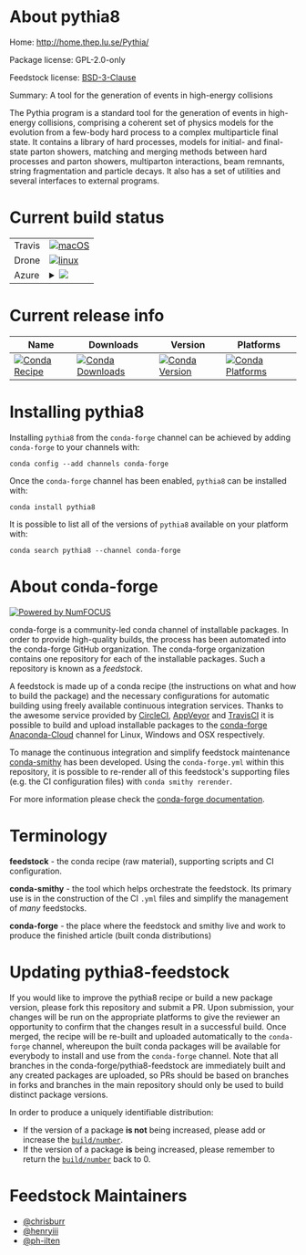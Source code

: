 About pythia8
=============

Home: http://home.thep.lu.se/Pythia/

Package license: GPL-2.0-only

Feedstock license: [BSD-3-Clause](https://github.com/conda-forge/pythia8-feedstock/blob/master/LICENSE.txt)

Summary: A tool for the generation of events in high-energy collisions

The Pythia program is a standard tool for the generation of events in
high-energy collisions, comprising a coherent set of physics models for
the evolution from a few-body hard process to a complex multiparticle
final state. It contains a library of hard processes, models for initial-
and final-state parton showers, matching and merging methods between hard
processes and parton showers, multiparton interactions, beam remnants,
string fragmentation and particle decays. It also has a set of utilities
and several interfaces to external programs.


Current build status
====================


<table><tr>
    <td>Travis</td>
    <td>
      <a href="https://travis-ci.com/conda-forge/pythia8-feedstock">
        <img alt="macOS" src="https://img.shields.io/travis/com/conda-forge/pythia8-feedstock/master.svg?label=macOS">
      </a>
    </td>
  </tr><tr>
    <td>Drone</td>
    <td>
      <a href="https://cloud.drone.io/conda-forge/pythia8-feedstock">
        <img alt="linux" src="https://img.shields.io/drone/build/conda-forge/pythia8-feedstock/master.svg?label=Linux">
      </a>
    </td>
  </tr>
    
  <tr>
    <td>Azure</td>
    <td>
      <details>
        <summary>
          <a href="https://dev.azure.com/conda-forge/feedstock-builds/_build/latest?definitionId=6141&branchName=master">
            <img src="https://dev.azure.com/conda-forge/feedstock-builds/_apis/build/status/pythia8-feedstock?branchName=master">
          </a>
        </summary>
        <table>
          <thead><tr><th>Variant</th><th>Status</th></tr></thead>
          <tbody><tr>
              <td>linux_64_python3.6.____cpython</td>
              <td>
                <a href="https://dev.azure.com/conda-forge/feedstock-builds/_build/latest?definitionId=6141&branchName=master">
                  <img src="https://dev.azure.com/conda-forge/feedstock-builds/_apis/build/status/pythia8-feedstock?branchName=master&jobName=linux&configuration=linux_64_python3.6.____cpython" alt="variant">
                </a>
              </td>
            </tr><tr>
              <td>linux_64_python3.7.____cpython</td>
              <td>
                <a href="https://dev.azure.com/conda-forge/feedstock-builds/_build/latest?definitionId=6141&branchName=master">
                  <img src="https://dev.azure.com/conda-forge/feedstock-builds/_apis/build/status/pythia8-feedstock?branchName=master&jobName=linux&configuration=linux_64_python3.7.____cpython" alt="variant">
                </a>
              </td>
            </tr><tr>
              <td>linux_64_python3.8.____cpython</td>
              <td>
                <a href="https://dev.azure.com/conda-forge/feedstock-builds/_build/latest?definitionId=6141&branchName=master">
                  <img src="https://dev.azure.com/conda-forge/feedstock-builds/_apis/build/status/pythia8-feedstock?branchName=master&jobName=linux&configuration=linux_64_python3.8.____cpython" alt="variant">
                </a>
              </td>
            </tr><tr>
              <td>linux_64_python3.9.____cpython</td>
              <td>
                <a href="https://dev.azure.com/conda-forge/feedstock-builds/_build/latest?definitionId=6141&branchName=master">
                  <img src="https://dev.azure.com/conda-forge/feedstock-builds/_apis/build/status/pythia8-feedstock?branchName=master&jobName=linux&configuration=linux_64_python3.9.____cpython" alt="variant">
                </a>
              </td>
            </tr><tr>
              <td>linux_aarch64_python3.6.____cpython</td>
              <td>
                <a href="https://dev.azure.com/conda-forge/feedstock-builds/_build/latest?definitionId=6141&branchName=master">
                  <img src="https://dev.azure.com/conda-forge/feedstock-builds/_apis/build/status/pythia8-feedstock?branchName=master&jobName=linux&configuration=linux_aarch64_python3.6.____cpython" alt="variant">
                </a>
              </td>
            </tr><tr>
              <td>linux_aarch64_python3.7.____cpython</td>
              <td>
                <a href="https://dev.azure.com/conda-forge/feedstock-builds/_build/latest?definitionId=6141&branchName=master">
                  <img src="https://dev.azure.com/conda-forge/feedstock-builds/_apis/build/status/pythia8-feedstock?branchName=master&jobName=linux&configuration=linux_aarch64_python3.7.____cpython" alt="variant">
                </a>
              </td>
            </tr><tr>
              <td>linux_aarch64_python3.8.____cpython</td>
              <td>
                <a href="https://dev.azure.com/conda-forge/feedstock-builds/_build/latest?definitionId=6141&branchName=master">
                  <img src="https://dev.azure.com/conda-forge/feedstock-builds/_apis/build/status/pythia8-feedstock?branchName=master&jobName=linux&configuration=linux_aarch64_python3.8.____cpython" alt="variant">
                </a>
              </td>
            </tr><tr>
              <td>linux_aarch64_python3.9.____cpython</td>
              <td>
                <a href="https://dev.azure.com/conda-forge/feedstock-builds/_build/latest?definitionId=6141&branchName=master">
                  <img src="https://dev.azure.com/conda-forge/feedstock-builds/_apis/build/status/pythia8-feedstock?branchName=master&jobName=linux&configuration=linux_aarch64_python3.9.____cpython" alt="variant">
                </a>
              </td>
            </tr><tr>
              <td>linux_ppc64le_python3.6.____cpython</td>
              <td>
                <a href="https://dev.azure.com/conda-forge/feedstock-builds/_build/latest?definitionId=6141&branchName=master">
                  <img src="https://dev.azure.com/conda-forge/feedstock-builds/_apis/build/status/pythia8-feedstock?branchName=master&jobName=linux&configuration=linux_ppc64le_python3.6.____cpython" alt="variant">
                </a>
              </td>
            </tr><tr>
              <td>linux_ppc64le_python3.7.____cpython</td>
              <td>
                <a href="https://dev.azure.com/conda-forge/feedstock-builds/_build/latest?definitionId=6141&branchName=master">
                  <img src="https://dev.azure.com/conda-forge/feedstock-builds/_apis/build/status/pythia8-feedstock?branchName=master&jobName=linux&configuration=linux_ppc64le_python3.7.____cpython" alt="variant">
                </a>
              </td>
            </tr><tr>
              <td>linux_ppc64le_python3.8.____cpython</td>
              <td>
                <a href="https://dev.azure.com/conda-forge/feedstock-builds/_build/latest?definitionId=6141&branchName=master">
                  <img src="https://dev.azure.com/conda-forge/feedstock-builds/_apis/build/status/pythia8-feedstock?branchName=master&jobName=linux&configuration=linux_ppc64le_python3.8.____cpython" alt="variant">
                </a>
              </td>
            </tr><tr>
              <td>linux_ppc64le_python3.9.____cpython</td>
              <td>
                <a href="https://dev.azure.com/conda-forge/feedstock-builds/_build/latest?definitionId=6141&branchName=master">
                  <img src="https://dev.azure.com/conda-forge/feedstock-builds/_apis/build/status/pythia8-feedstock?branchName=master&jobName=linux&configuration=linux_ppc64le_python3.9.____cpython" alt="variant">
                </a>
              </td>
            </tr><tr>
              <td>osx_64_python3.6.____cpython</td>
              <td>
                <a href="https://dev.azure.com/conda-forge/feedstock-builds/_build/latest?definitionId=6141&branchName=master">
                  <img src="https://dev.azure.com/conda-forge/feedstock-builds/_apis/build/status/pythia8-feedstock?branchName=master&jobName=osx&configuration=osx_64_python3.6.____cpython" alt="variant">
                </a>
              </td>
            </tr><tr>
              <td>osx_64_python3.7.____cpython</td>
              <td>
                <a href="https://dev.azure.com/conda-forge/feedstock-builds/_build/latest?definitionId=6141&branchName=master">
                  <img src="https://dev.azure.com/conda-forge/feedstock-builds/_apis/build/status/pythia8-feedstock?branchName=master&jobName=osx&configuration=osx_64_python3.7.____cpython" alt="variant">
                </a>
              </td>
            </tr><tr>
              <td>osx_64_python3.8.____cpython</td>
              <td>
                <a href="https://dev.azure.com/conda-forge/feedstock-builds/_build/latest?definitionId=6141&branchName=master">
                  <img src="https://dev.azure.com/conda-forge/feedstock-builds/_apis/build/status/pythia8-feedstock?branchName=master&jobName=osx&configuration=osx_64_python3.8.____cpython" alt="variant">
                </a>
              </td>
            </tr><tr>
              <td>osx_64_python3.9.____cpython</td>
              <td>
                <a href="https://dev.azure.com/conda-forge/feedstock-builds/_build/latest?definitionId=6141&branchName=master">
                  <img src="https://dev.azure.com/conda-forge/feedstock-builds/_apis/build/status/pythia8-feedstock?branchName=master&jobName=osx&configuration=osx_64_python3.9.____cpython" alt="variant">
                </a>
              </td>
            </tr><tr>
              <td>osx_arm64_python3.8.____cpython</td>
              <td>
                <a href="https://dev.azure.com/conda-forge/feedstock-builds/_build/latest?definitionId=6141&branchName=master">
                  <img src="https://dev.azure.com/conda-forge/feedstock-builds/_apis/build/status/pythia8-feedstock?branchName=master&jobName=osx&configuration=osx_arm64_python3.8.____cpython" alt="variant">
                </a>
              </td>
            </tr><tr>
              <td>osx_arm64_python3.9.____cpython</td>
              <td>
                <a href="https://dev.azure.com/conda-forge/feedstock-builds/_build/latest?definitionId=6141&branchName=master">
                  <img src="https://dev.azure.com/conda-forge/feedstock-builds/_apis/build/status/pythia8-feedstock?branchName=master&jobName=osx&configuration=osx_arm64_python3.9.____cpython" alt="variant">
                </a>
              </td>
            </tr>
          </tbody>
        </table>
      </details>
    </td>
  </tr>
</table>

Current release info
====================

| Name | Downloads | Version | Platforms |
| --- | --- | --- | --- |
| [![Conda Recipe](https://img.shields.io/badge/recipe-pythia8-green.svg)](https://anaconda.org/conda-forge/pythia8) | [![Conda Downloads](https://img.shields.io/conda/dn/conda-forge/pythia8.svg)](https://anaconda.org/conda-forge/pythia8) | [![Conda Version](https://img.shields.io/conda/vn/conda-forge/pythia8.svg)](https://anaconda.org/conda-forge/pythia8) | [![Conda Platforms](https://img.shields.io/conda/pn/conda-forge/pythia8.svg)](https://anaconda.org/conda-forge/pythia8) |

Installing pythia8
==================

Installing `pythia8` from the `conda-forge` channel can be achieved by adding `conda-forge` to your channels with:

```
conda config --add channels conda-forge
```

Once the `conda-forge` channel has been enabled, `pythia8` can be installed with:

```
conda install pythia8
```

It is possible to list all of the versions of `pythia8` available on your platform with:

```
conda search pythia8 --channel conda-forge
```


About conda-forge
=================

[![Powered by NumFOCUS](https://img.shields.io/badge/powered%20by-NumFOCUS-orange.svg?style=flat&colorA=E1523D&colorB=007D8A)](http://numfocus.org)

conda-forge is a community-led conda channel of installable packages.
In order to provide high-quality builds, the process has been automated into the
conda-forge GitHub organization. The conda-forge organization contains one repository
for each of the installable packages. Such a repository is known as a *feedstock*.

A feedstock is made up of a conda recipe (the instructions on what and how to build
the package) and the necessary configurations for automatic building using freely
available continuous integration services. Thanks to the awesome service provided by
[CircleCI](https://circleci.com/), [AppVeyor](https://www.appveyor.com/)
and [TravisCI](https://travis-ci.com/) it is possible to build and upload installable
packages to the [conda-forge](https://anaconda.org/conda-forge)
[Anaconda-Cloud](https://anaconda.org/) channel for Linux, Windows and OSX respectively.

To manage the continuous integration and simplify feedstock maintenance
[conda-smithy](https://github.com/conda-forge/conda-smithy) has been developed.
Using the ``conda-forge.yml`` within this repository, it is possible to re-render all of
this feedstock's supporting files (e.g. the CI configuration files) with ``conda smithy rerender``.

For more information please check the [conda-forge documentation](https://conda-forge.org/docs/).

Terminology
===========

**feedstock** - the conda recipe (raw material), supporting scripts and CI configuration.

**conda-smithy** - the tool which helps orchestrate the feedstock.
                   Its primary use is in the construction of the CI ``.yml`` files
                   and simplify the management of *many* feedstocks.

**conda-forge** - the place where the feedstock and smithy live and work to
                  produce the finished article (built conda distributions)


Updating pythia8-feedstock
==========================

If you would like to improve the pythia8 recipe or build a new
package version, please fork this repository and submit a PR. Upon submission,
your changes will be run on the appropriate platforms to give the reviewer an
opportunity to confirm that the changes result in a successful build. Once
merged, the recipe will be re-built and uploaded automatically to the
`conda-forge` channel, whereupon the built conda packages will be available for
everybody to install and use from the `conda-forge` channel.
Note that all branches in the conda-forge/pythia8-feedstock are
immediately built and any created packages are uploaded, so PRs should be based
on branches in forks and branches in the main repository should only be used to
build distinct package versions.

In order to produce a uniquely identifiable distribution:
 * If the version of a package **is not** being increased, please add or increase
   the [``build/number``](https://conda.io/docs/user-guide/tasks/build-packages/define-metadata.html#build-number-and-string).
 * If the version of a package **is** being increased, please remember to return
   the [``build/number``](https://conda.io/docs/user-guide/tasks/build-packages/define-metadata.html#build-number-and-string)
   back to 0.

Feedstock Maintainers
=====================

* [@chrisburr](https://github.com/chrisburr/)
* [@henryiii](https://github.com/henryiii/)
* [@ph-ilten](https://github.com/ph-ilten/)

